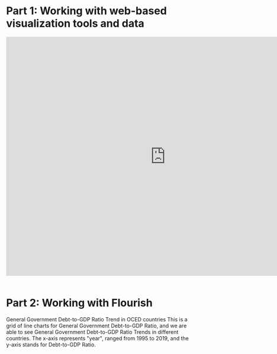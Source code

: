 # Part 1: Working with web-based visualization tools and data

<iframe src="https://data.oecd.org/chart/6swC" width="860" height="645" style="border: 0" mozallowfullscreen="true" webkitallowfullscreen="true" allowfullscreen="true"><a href="https://data.oecd.org/chart/6swC" target="_blank">OECD Chart: General government debt, Total, % of GDP, Annual, 2019</a></iframe>

<br>
<br>

# Part 2: Working with Flourish

General Government Debt-to-GDP Ratio Trend in OCED countries
This is a grid of line charts for General Government Debt-to-GDP Ratio, and we are able to see General Government Debt-to-GDP Ratio Trends in different countries. The x-axis represents "year", ranged from 1995 to 2019, and the y-axis stands for Debt-to-GDP Ratio. 

<div class="flourish-embed flourish-chart" data-src="visualisation/7236778"><script src="https://public.flourish.studio/resources/embed.js"></script></div>
